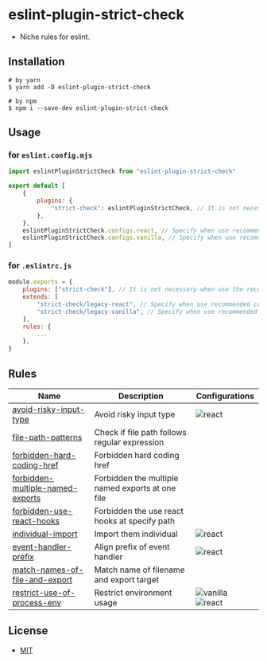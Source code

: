 # eslint-plugin-strict-check
- Niche rules for eslint.

## Installation

```shell
# by yarn
$ yarn add -D eslint-plugin-strict-check

# by npm
$ npm i --save-dev eslint-plugin-strict-check
```

## Usage

### for `eslint.config.mjs`
```js
import eslintPluginStrictCheck from "eslint-plugin-strict-check"

export default [
    {
        plugins: {
            "strict-check": eslintPluginStrictCheck, // It is not necessary when use the recommended config
        },
    },
    eslintPluginStrictCheck.configs.react, // Specify when use recommended config for react
    eslintPluginStrictCheck.configs.vanilla, // Specify when use recommended config for vanilla
]
```

### for `.eslintrc.js`

```js
module.exports = {
    plugins: ["strict-check"], // It is not necessary when use the recommended config
    extends: [
        "strict-check/legacy-react", // Specify when use recommended config for react
        "strict-check/legacy-vanilla", // Specify when use recommended config for vanilla
    ],
    rules: {
        ...
    },
}
```

## Rules

| Name                                                                               | Description                                      | Configurations                                                                                              |
|------------------------------------------------------------------------------------|--------------------------------------------------|-------------------------------------------------------------------------------------------------------------|
| [avoid-risky-input-type](docs/rules/avoid-risky-input-type.md)                     | Avoid risky input type                           | ![react](https://img.shields.io/badge/-react-blue)                                                          |
| [file-path-patterns](docs/rules/file-path-patterns.md)                             | Check if file path follows regular expression    |                                                                                                             |
| [forbidden-hard-coding-href](docs/rules/forbidden-hard-coding-href.md)             | Forbidden hard coding href                       |                                                                                                             |
| [forbidden-multiple-named-exports](docs/rules/forbidden-multiple-named-exports.md) | Forbidden the multiple named exports at one file |                                                                                                             |
| [forbidden-use-react-hooks](docs/rules/forbidden-use-react-hooks.md)               | Forbidden the use react hooks at specify path    |                                                                                                             |
| [individual-import](docs/rules/individual-import.md)                               | Import them individual                           | ![react](https://img.shields.io/badge/-react-blue)                                                          |
| [event-handler-prefix](docs/rules/event-handler-prefix.md)                         | Align prefix of event handler                    | ![react](https://img.shields.io/badge/-react-blue)                                                          |
| [match-names-of-file-and-export](docs/rules/match-names-of-file-and-export.md)     | Match name of filename and export target         |                                                                                                             |
| [restrict-use-of-process-env](docs/rules/restrict-use-of-process-env.md)           | Restrict environment usage                       | ![vanilla](https://img.shields.io/badge/-vanilla-yellow) ![react](https://img.shields.io/badge/-react-blue) |

## License
- [MIT](LICENSE)
